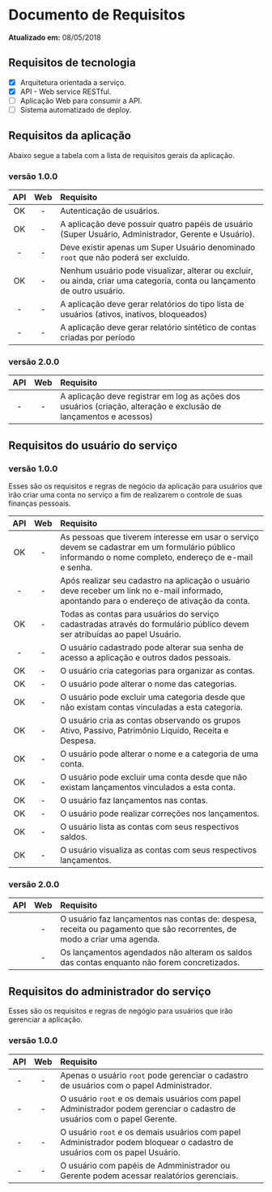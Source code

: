 Documento de Requisitos
=======================

**Atualizado em:** 08/05/2018

Requisitos de tecnologia
------------------------

- [X] Arquitetura orientada a serviço.
- [X] API - Web service RESTful.
- [ ] Aplicação Web para consumir a API.
- [ ] Sistema automatizado de deploy.

Requisitos da aplicação
-----------------------

Abaixo segue a tabela com a lista de requisitos gerais da aplicação.

### versão 1.0.0

| API | Web | Requisito |
|:---:|:---:|:--------- |
| OK  |  -  | Autenticação de usuários. |
| OK  |  -  | A aplicação deve possuir quatro papéis de usuário (Super Usuário, Administrador, Gerente e Usuário). |
|  -  |  -  | Deve existir apenas um Super Usuário denominado `root` que não poderá ser excluído. |
| OK  |  -  | Nenhum usuário pode visualizar, alterar ou excluir, ou ainda, criar uma categoria, conta ou lançamento de outro usuário. |
|  -  |  -  | A aplicação deve gerar relatórios do tipo lista de usuários (ativos, inativos, bloqueados) |
|  -  |  -  | A aplicação deve gerar relatório sintético de contas criadas por período |

### versão 2.0.0

| API | Web | Requisito |
|:---:|:---:|:--------- |
|  -  |  -  | A aplicação deve registrar em log as ações dos usuários (criação, alteração e exclusão de lançamentos e acessos) |

Requisitos do usuário do serviço
--------------------------------

### versão 1.0.0

Esses são os requisitos e regras de negócio da aplicação para usuários que irão criar uma conta no serviço a fim de realizarem o controle de suas finanças pessoais.

| API | Web | Requisito |
|:---:|:---:|:--------- |
| OK  |  -  | As pessoas que tiverem interesse em usar o serviço devem se cadastrar em um formulário público informando o nome completo, endereço de e-mail e senha. |
|  -  |  -  | Após realizar seu cadastro na aplicação o usuário deve receber um link no e-mail informado, apontando para o endereço de ativação da conta. |
| OK  |  -  | Todas as contas para usuários do serviço cadastradas através do formulário público devem ser atribuídas ao papel Usuário. |
|  -  |  -  | O usuário cadastrado pode alterar sua senha de acesso a aplicação e outros dados pessoais. |
| OK  |  -  | O usuário cria categorias para organizar as contas. |
| OK  |  -  | O usuário pode alterar o nome das categorias. |
| OK  |  -  | O usuário pode excluir uma categoria desde que não existam contas vinculadas a esta categoria. |
| OK  |  -  | O usuário cria as contas observando os grupos Ativo, Passivo, Patrimônio Liquído, Receita e Despesa. |
| OK  |  -  | O usuário pode alterar o nome e a categoria de uma conta. |
| OK  |  -  | O usuário pode excluir uma conta desde que não existam lançamentos vinculados a esta conta. |
| OK  |  -  | O usuário faz lançamentos nas contas. |
| OK  |  -  | O usuário pode realizar correções nos lançamentos. |
| OK  |  -  | O usuário lista as contas com seus respectivos saldos. |
| OK  |  -  | O usuário visualiza as contas com seus respectivos lançamentos. |

### versão 2.0.0

| API | Web | Requisito |
|:---:|:---:|:--------- |
|     |  -  | O usuário faz lançamentos nas contas de: despesa, receita ou pagamento que são recorrentes, de modo a criar uma agenda. |
|     |  -  | Os lançamentos agendados não alteram os saldos das contas enquanto não forem concretizados. |

Requisitos do administrador do serviço
--------------------------------------

Esses são os requisitos e regras de negógio para usuários que irão gerenciar a aplicação.

### versão 1.0.0

| API | Web | Requisito |
|:---:|:---:|:--------- |
|  -  |  -  | Apenas o usuário `root` pode gerenciar o cadastro de usuários com o papel Administrador. |
|  -  |  -  | O usuário `root` e os demais usuários com papel Administrador podem gerenciar o cadastro de usuários com o papel Gerente. |
|  -  |  -  | O usuário `root` e os demais usuários com papel Administrador podem bloquear o cadastro de usuários com os papel Usuário. |
|  -  |  -  | O usuário com papéis de Admministrador ou Gerente podem acessar realatórios gerenciais. |
